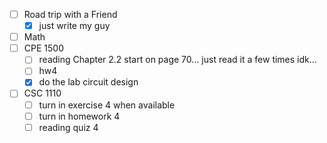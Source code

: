 - [ ] Road trip with a Friend
	- [x] just write my guy
- [ ] Math
- [ ] CPE 1500
	 - [ ] reading Chapter 2.2 start on page 70... just read it a few times idk...
	 - [ ] hw4
	- [x] do the lab circuit design
- [ ] CSC 1110
	- [ ] turn in exercise 4 when available
	- [ ] turn in homework 4
	- [ ] reading quiz 4
